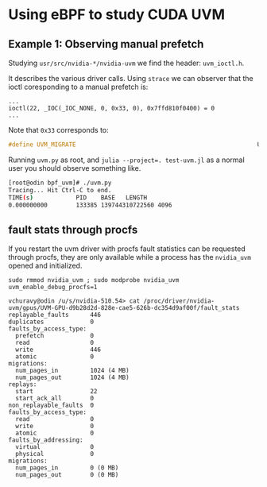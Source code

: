 # Using eBPF to study CUDA UVM

## Example 1: Observing manual prefetch

Studying `usr/src/nvidia-*/nvidia-uvm` we find the header: `uvm_ioctl.h`.

It describes the various driver calls. Using `strace` we can observer
that the ioctl coresponding to a manual prefetch is:

```
...
ioctl(22, _IOC(_IOC_NONE, 0, 0x33, 0), 0x7ffd810f0400) = 0
...
```

Note that `0x33` corresponds to:

```c
#define UVM_MIGRATE                                                   UVM_IOCTL_BASE(51)
```

Running `uvm.py` as root, and `julia --project=. test-uvm.jl` as a normal user you should observe something like.

```bash
[root@odin bpf_uvm]# ./uvm.py
Tracing... Hit Ctrl-C to end.
TIME(s)            PID    BASE   LENGTH
0.000000000        133385 139744310722560 4096  
```

## fault stats through procfs

If you restart the uvm driver with procfs fault statistics can be requested through procfs, they are
only available while a process has the `nvidia_uvm` opened and initialized.


```
sudo rmmod nvidia_uvm ; sudo modprobe nvidia_uvm uvm_enable_debug_procfs=1
```

```
vchuravy@odin /u/s/nvidia-510.54> cat /proc/driver/nvidia-uvm/gpus/UVM-GPU-d9b28d2d-828e-cae5-626b-dc354d9af00f/fault_stats
replayable_faults      446
duplicates             0
faults_by_access_type:
  prefetch             0
  read                 0
  write                446
  atomic               0
migrations:
  num_pages_in         1024 (4 MB)
  num_pages_out        1024 (4 MB)
replays:
  start                22
  start_ack_all        0
non_replayable_faults  0
faults_by_access_type:
  read                 0
  write                0
  atomic               0
faults_by_addressing:
  virtual              0
  physical             0
migrations:
  num_pages_in         0 (0 MB)
  num_pages_out        0 (0 MB)
```
